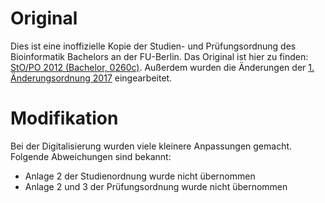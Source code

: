 # Original
Dies ist eine inoffizielle Kopie der Studien- und Prüfungsordnung des Bioinformatik Bachelors an der FU-Berlin.
Das Original ist hier zu finden: [StO/PO 2012 (Bachelor, 0260c)](https://www.imp.fu-berlin.de/fbv/pruefungsbuero/Studien--und-Pruefungsordnungen/StOPO_BSc_Bioinf_-2012.pdf).
Außerdem wurden die Änderungen der [1. Änderungsordnung 2017](https://www.imp.fu-berlin.de/fbv/pruefungsbuero/Studien--und-Pruefungsordnungen/Aenderungsordnung_BSc_Bioinf_-2017.pdf) eingearbeitet.

# Modifikation
Bei der Digitalisierung wurden viele kleinere Anpassungen gemacht. Folgende Abweichungen sind bekannt:

- Anlage 2 der Studienordnung wurde nicht übernommen
- Anlage 2 und 3 der Prüfungsordnung wurde nicht übernommen
